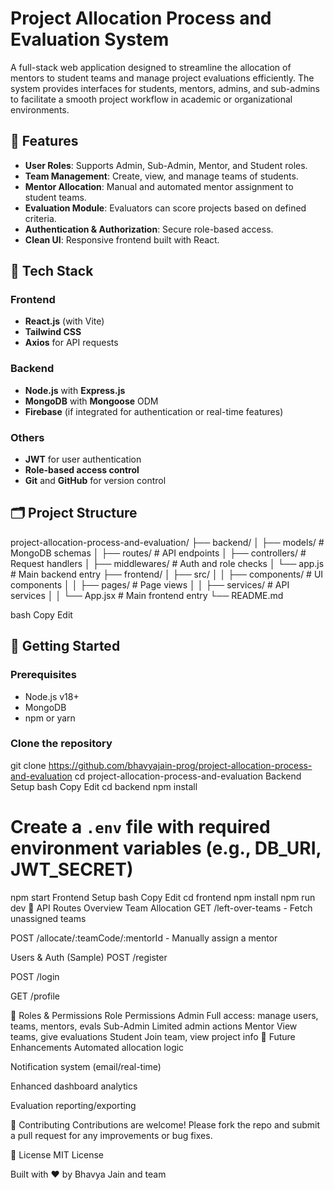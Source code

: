 # Project Allocation Process and Evaluation System

A full-stack web application designed to streamline the allocation of mentors to student teams and manage project evaluations efficiently. The system provides interfaces for students, mentors, admins, and sub-admins to facilitate a smooth project workflow in academic or organizational environments.

## 🔧 Features

- **User Roles**: Supports Admin, Sub-Admin, Mentor, and Student roles.
- **Team Management**: Create, view, and manage teams of students.
- **Mentor Allocation**: Manual and automated mentor assignment to student teams.
- **Evaluation Module**: Evaluators can score projects based on defined criteria.
- **Authentication & Authorization**: Secure role-based access.
- **Clean UI**: Responsive frontend built with React.

## 🧠 Tech Stack

### Frontend
- **React.js** (with Vite)
- **Tailwind CSS**
- **Axios** for API requests

### Backend
- **Node.js** with **Express.js**
- **MongoDB** with **Mongoose** ODM
- **Firebase** (if integrated for authentication or real-time features)

### Others
- **JWT** for user authentication
- **Role-based access control**
- **Git** and **GitHub** for version control

## 🗂️ Project Structure

project-allocation-process-and-evaluation/ ├── backend/ │ ├── models/ # MongoDB schemas │ ├── routes/ # API endpoints │ ├── controllers/ # Request handlers │ ├── middlewares/ # Auth and role checks │ └── app.js # Main backend entry ├── frontend/ │ ├── src/ │ │ ├── components/ # UI components │ │ ├── pages/ # Page views │ │ ├── services/ # API services │ │ └── App.jsx # Main frontend entry └── README.md

bash
Copy
Edit

## 🚀 Getting Started

### Prerequisites

- Node.js v18+
- MongoDB
- npm or yarn

### Clone the repository
git clone https://github.com/bhavyajain-prog/project-allocation-process-and-evaluation
cd project-allocation-process-and-evaluation
Backend Setup
bash
Copy
Edit
cd backend
npm install
# Create a `.env` file with required environment variables (e.g., DB_URI, JWT_SECRET)
npm start
Frontend Setup
bash
Copy
Edit
cd frontend
npm install
npm run dev
🧪 API Routes Overview
Team Allocation
GET /left-over-teams - Fetch unassigned teams

POST /allocate/:teamCode/:mentorId - Manually assign a mentor

Users & Auth (Sample)
POST /register

POST /login

GET /profile

🔐 Roles & Permissions
Role	Permissions
Admin	Full access: manage users, teams, mentors, evals
Sub-Admin	Limited admin actions
Mentor	View teams, give evaluations
Student	Join team, view project info
📌 Future Enhancements
Automated allocation logic

Notification system (email/real-time)

Enhanced dashboard analytics

Evaluation reporting/exporting

🤝 Contributing
Contributions are welcome! Please fork the repo and submit a pull request for any improvements or bug fixes.

📄 License
MIT License

Built with ❤️ by Bhavya Jain and team
